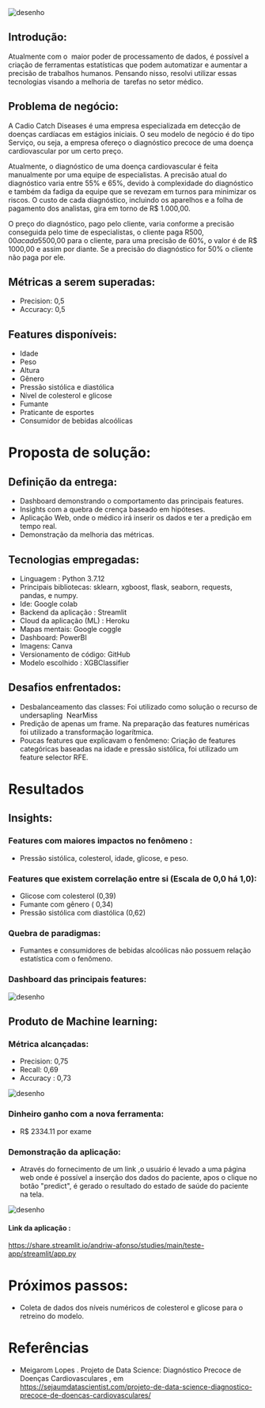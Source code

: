 <img src = "imgs/capa.png" alt = "desenho" largura = "100%" />

## Introdução:
Atualmente com o  maior poder de processamento de dados, é possível a criação de ferramentas estatísticas que podem automatizar e aumentar a precisão de trabalhos humanos.
Pensando nisso, resolvi utilizar essas tecnologias visando a melhoria de  tarefas no setor médico.
## Problema de negócio:
A Cadio Catch Diseases é uma empresa especializada em detecção de doenças cardíacas em estágios iniciais. O seu modelo de negócio é do tipo Serviço, ou seja, a empresa ofereço o diagnóstico precoce de uma doença cardiovascular por um certo preço.

Atualmente, o diagnóstico de uma doença cardiovascular é feita manualmente por uma equipe de especialistas. A precisão atual do diagnóstico varia entre 55% e 65%, devido à complexidade do diagnóstico e também da fadiga da equipe que se revezam em turnos para minimizar os riscos. O custo de cada diagnóstico, incluindo os aparelhos e a folha de pagamento dos analistas, gira em torno de R$ 1.000,00.

O preço do diagnóstico, pago pelo cliente, varia conforme a precisão conseguida pelo time de especialistas, o cliente paga R$500,00 a cada 5% de acurácia acima de 50%. Por exemplo, para uma precisão de 55%, o diagnóstico custa R$500,00 para o cliente, para uma precisão de 60%, o valor é de R$ 1000,00 e assim por diante. Se a precisão do diagnóstico for 50% o cliente não paga por ele.

## Métricas a serem superadas:
- Precision: 0,5 
- Accuracy: 0,5

## Features disponíveis:
- Idade
- Peso 
- Altura
- Gênero 
- Pressão sistólica e diastólica
- Nível de colesterol e glicose
- Fumante
- Praticante de esportes
- Consumidor de bebidas alcoólicas


# Proposta de solução:
## Definição da entrega:
- Dashboard demonstrando o comportamento das principais features.
- Insights com a quebra de crença baseado em hipóteses.
- Aplicação Web, onde o médico irá inserir os dados e ter a predição em tempo real.
- Demonstração da melhoria das métricas.

## Tecnologias empregadas:
- Linguagem : Python 3.7.12
- Principais bibliotecas: sklearn, xgboost, flask,
seaborn, requests, pandas, e numpy.
- Ide: Google colab
- Backend da aplicação : Streamlit
- Cloud da aplicação (ML) : Heroku
- Mapas mentais: Google coggle
- Dashboard: PowerBI
- Imagens: Canva
- Versionamento de código: GitHub
- Modelo escolhido : XGBClassifier
## Desafios enfrentados:
- Desbalanceamento das classes: Foi utilizado como solução o recurso de undersapling 
NearMiss
- Predição de apenas um frame. Na preparação das features numéricas foi utilizado a transformação logarítmica.  
- Poucas features que explicavam o fenômeno: Criação de features categóricas baseadas na idade e pressão sistólica, foi utilizado um feature selector RFE.

# Resultados
## Insights:
### Features com maiores impactos no fenômeno :
- Pressão sistólica, colesterol, idade, glicose,  e peso.
### Features que existem correlação entre si (Escala de 0,0 há 1,0):
- Glicose com colesterol  (0,39)
- Fumante com gênero  ( 0,34)
- Pressão sistólica com diastólica  (0,62)
### Quebra de paradigmas:
- Fumantes e consumidores de bebidas alcoólicas não possuem relação estatística com o fenômeno.

### Dashboard das principais features:
<img src = "imgs/dashboard.png" alt = "desenho" largura = "100%" />

## Produto de Machine learning:
### Métrica alcançadas:
- Precision: 0,75
- Recall: 0,69
- Accuracy : 0,73

<img src = "imgs/Metrics (ML).png" alt = "desenho" largura = "100%" />

### Dinheiro ganho com a nova ferramenta:
- R$ 2334.11 por exame



### Demonstração da aplicação:
 - Através do fornecimento de um link ,o usuário é levado a uma página web onde é possível a inserção dos dados do paciente, apos o clique no botão "predict", é gerado o resultado do estado de saúde do paciente na tela.


<img src = "imgs/app.png" alt = "desenho" largura = "100%" />

#### Link da aplicação :
https://share.streamlit.io/andriw-afonso/studies/main/teste-app/streamlit/app.py

# Próximos passos:
- Coleta de dados dos níveis numéricos de colesterol e glicose para o retreino do modelo.

# Referências

- Meigarom Lopes . Projeto de Data Science: Diagnóstico Precoce de Doenças Cardiovasculares , em 
 https://sejaumdatascientist.com/projeto-de-data-science-diagnostico-precoce-de-doencas-cardiovasculares/
